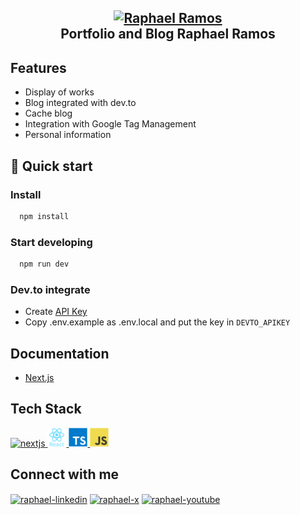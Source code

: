 <h2 align="center">
    <a href="https://raphaelramos.dev" target="blank_">
        <img height="100" alt="Raphael Ramos" src="https://github.com/raphaelramos/raphael-portifolio/assets/7671459/9ce93289-3457-4de4-ae83-95b649a3010e" />
    </a>
    <br>
    Portfolio and Blog Raphael Ramos
</h2>

## Features

- Display of works
- Blog integrated with dev.to
- Cache blog
- Integration with Google Tag Management
- Personal information

## 🚀 Quick start

### Install

```bash
  npm install
```

### Start developing

```bash
  npm run dev
```

### Dev.to integrate
- Create [API Key](https://dev.to/settings/extensions)
- Copy .env.example as .env.local and put the key in `DEVTO_APIKEY`

## Documentation
 
- [Next.js](https://nextjs.org/docs)

## Tech Stack

<p align="left">
  <a href="https://nextjs.org/" target="_blank" rel="noreferrer"> <img src="https://cdn.worldvectorlogo.com/logos/nextjs-2.svg" alt="nextjs" width="30" height="30"/> </a>
  <a href="https://reactjs.org/" target="_blank" rel="noreferrer"> <img src="https://raw.githubusercontent.com/devicons/devicon/master/icons/react/react-original-wordmark.svg" alt="react" width="30" height="30"/> </a>
  <a href="https://www.typescriptlang.org/" target="_blank" rel="noreferrer"> <img src="https://raw.githubusercontent.com/devicons/devicon/master/icons/typescript/typescript-original.svg" alt="typescript" width="30" height="30"/> </a>
  <a href="https://developer.mozilla.org/en-US/docs/Web/JavaScript" target="_blank" rel="noreferrer"> <img src="https://raw.githubusercontent.com/devicons/devicon/master/icons/javascript/javascript-original.svg" alt="javascript" width="30" height="30"/></a>
</p>

## Connect with me
<p align="left">
  <a href="https://linkedin.com/in/raphaelramosbr" target="blank"><img align="center" src="https://raw.githubusercontent.com/rahuldkjain/github-profile-readme-generator/master/src/images/icons/Social/linked-in-alt.svg" alt="raphael-linkedin" height="20" width="30" /></a>
  <a href="https://twitter.com/raphaelramosbr" target="blank"><img align="center" src="https://upload.wikimedia.org/wikipedia/commons/5/5a/X_icon_2.svg" alt="raphael-x"  height="20" /></a>
   <a href="https://www.youtube.com/@raphaelramosbr?sub_confirmation=1" target="blank"><img align="center" src="https://raw.githubusercontent.com/rahuldkjain/github-profile-readme-generator/master/src/images/icons/Social/youtube.svg" alt="raphael-youtube" height="20" width="30" /></a>
</p>
